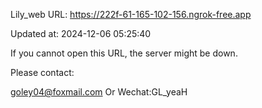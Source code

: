 Lily_web URL: https://222f-61-165-102-156.ngrok-free.app

Updated at: 2024-12-06 05:25:40

If you cannot open this URL, the server might be down.

Please contact: 

goley04@foxmail.com Or Wechat:GL_yeaH